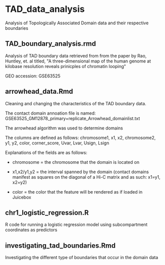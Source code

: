 # TAD_data_analysis
Analysis of Topologically Associated Domain data and their respective boundaries

## TAD_boundary_analysis.rmd

Analysis of TAD boundary data retrieved from from the paper by Rao, Huntley, et. al titled,
"A three-dimensional map of the human genome at kilobase resolution reveals prinicples of chromatin looping"

GEO accession: GSE63525

## arrowhead_data.Rmd

Cleaning and changing the characteristics of the TAD boundary data.

The contact domain annoation file is named: GSE63525_GM12878_primary+replicate_Arrowhead_domainlist.txt

The arrowhead algorithm was used to determine domains

The columns are defined as follows: 
chromosome1, x1, x2, chromosome2, y1, y2, color, corner_score, Uvar, Lvar, Usign, Lsign

Explanations of the fields are as follows:

* chromosome = the chromosome that the domain is located on

* x1,x2/y1,y2 = the interval spanned by the domain (contact domains manifest as squares on the diagonal of a Hi-C matrix and as such: x1=y1, x2=y2)

* color = the color that the feature will be rendered as if loaded in Juicebox 

## chr1_logistic_regression.R

R code for running a logistic regression model using subcompartment coordinates as predictors

## investigating_tad_boundaries.Rmd

Investigating the different type of boundaries that occur in the domain data
